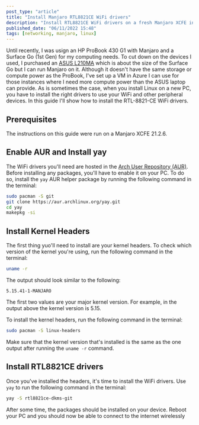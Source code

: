 ```yaml
---
post_type: "article" 
title: "Install Manjaro RTL8821CE WiFi drivers"
description: "Install RTL8821CE WiFi drivers on a fresh Manjaro XCFE install using AUR"
published_date: "06/11/2022 15:48"
tags: [networking, manjaro, linux]
---
```


Until recently, I was usign an HP ProBook 430 G1 with Manjaro and a Surface Go (1st Gen) for my computing needs. To cut down on the devices I used, I purchased an [ASUS L210MA](https://www.asus.com/us/laptops/for-home/everyday-use/asus-l210/) which is about the size of the Surface Go but I can run Manjaro on it. Although it doesn't have the same storage or compute power as the ProBook, I've set up a VM in Azure I can use for those instances where I need more compute power than the ASUS laptop can provide. As is sometimes the case, when you install Linux on a new PC, you have to install the right drivers to use your WiFi and other peripheral devices. In this guide I'll show how to install the RTL-8821-CE WiFi drivers.

## Prerequisites

The instructions on this guide were run on a Manjaro XCFE 21.2.6.

## Enable AUR and Install yay

The WiFi drivers you'll need are hosted in the [Arch User Repository (AUR)](https://aur.archlinux.org/). Before installing any packages, you'll have to enable it on your PC. To do so, install the `yay` AUR helper package by running the following command in the terminal:

```bash
sudo pacman -S git
git clone https://aur.archlinux.org/yay.git
cd yay
makepkg -si
```

## Install Kernel Headers

The first thing yuo'll need to install are your kernel headers. To check which version of the kernel you're using, run the following command in the terminal:

```bash
uname -r
```

The output should look similar to the following:

```text
5.15.41-1-MANJARO
```

The first two values are your major kernel version. For example, in the output above the kernel version is 5.15.

To install the kernel headers, run the following command in the terminal:

```bash
sudo pacman -S linux-headers
```

Make sure that the kernel version that's installed is the same as the one output after running the `uname -r` command. 

## Install RTL8821CE drivers

Once you've installed the headers, it's time to install the WiFi drivers. Use `yay` to run the following command in the terminal:

```bash
yay -S rtl8821ce-dkms-git
```

After some time, the packages should be installed on your device. Reboot your PC and you should now be able to connect to the internet wirelessly